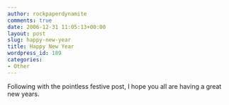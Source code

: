 ```yaml
---
author: rockpaperdynamite
comments: true
date: 2006-12-31 11:05:13+00:00
layout: post
slug: happy-new-year
title: Happy New Year
wordpress_id: 189
categories:
- Other
---
```


Following with the pointless festive post, I hope you all are having a great new years.
